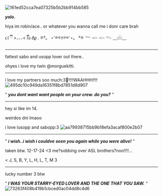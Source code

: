 ![161ed52cca7ea07325b5b2bb914bb585](https://github.com/user-attachments/assets/a0854d69-cf41-45c1-b5c7-b48d2756fd5c)


***yolo.***

hiya im robin/ace.. or whatever you wanna call me i donr care brah

૮꒰ ྀི >⸝⸝⸝< ྀི꒱ა 𝜗𝜚 . ⛧°。 ⋆༺♱༻⋆。 °⛧ 𓆝 𓆟 𓆟 𓆞 ﹏𓊝﹏

---------------------
fattest sabo and usopp lover out there..


ohyes i love my twin @morguekitti.

-------------------
i love my partners soo much:3🩵!!!!WAAHHH!!!!
![495dc10c949da16351f8bd7851d8d907](https://github.com/user-attachments/assets/3b391249-70db-47dc-8bb7-b92305f3b2e1)

” ***you dont want want people on your crew. do you?*** “

-------------------

hey si like im 14. 

weirdos dni lmaoo 

  i love lusopp and sabopp:3
![aa79938715bb9b18efa3acaf800e2b07](https://github.com/user-attachments/assets/4a96c5ef-392b-464c-9985-17c153862ef6)

-------------------------
” ***i wish..i wish i couldve seen you again while you were alive!*** ”

taken btw. 12-17-24 <3
me?sobbing over ASL brothers?noo!!!!...

< J, S, B, Y, L, H, L, T, M 3

---------------------

lucky number 3 btw

“ ***I WAS YOUR STARRY-EYED LOVER AND THE ONE THAT YOU SAW.*** “
![73263f408b419b1cbced0ac04dd8c4d6](https://github.com/user-attachments/assets/4e6e0a46-31b1-4560-98f0-4b3d47581aff)
